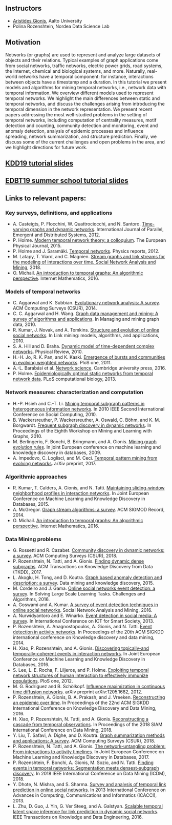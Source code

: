 <!---
# Minimg temporal networks tutorial
--->
## Instructors

- [Aristides Gionis](https://users.ics.aalto.fi/gionis/), Aalto University
- Polina Rozenshtein, Nordea Data Science Lab

## Motivation

Networks (or graphs) are used to represent and analyze large datasets of objects and their
relations. Typical examples of graph applications come from social networks, traffic networks,
electric power grids, road systems, the Internet, chemical and biological systems, and more.
Naturally, real-world networks have a temporal component: for instance, interactions between
objects have a timestamp and a duration. In this tutorial we present models and algorithms
for mining temporal networks, i.e., network data with temporal information. We overview
different models used to represent temporal networks. We highlight the main differences
between static and temporal networks, and discuss the challenges arising from introducing the
temporal dimension in the network representation. We present recent papers addressing
the most well-studied problems in the setting of temporal networks, including computation
of centrality measures, motif detection and counting, community detection and monitoring,
event and anomaly detection, analysis of epidemic processes and influence spreading, network
summarization, and structure prediction. Finally, we discuss some of the current challenges
and open problems in the area, and we highlight directions for future work.

## [KDD19 tutorial slides](kdd-tutorial.pdf)
## [EDBT19 summer school tutorial slides](kdd-tutorial.pdf)

## Links to relevant papers:

<!---
We recommend making the title more "exciting" in order to attract a greater audience. 

Please consider making the tutorial more inclusive (including dynamic and streaming graphs, and work on higher-order motifs by Austin Benson and others). Also, including some more ground-breaking applications will likely attract more interest. You may also want to discuss temporal embeddings.
-->

### Key surveys, definitions, and applications
- A. Casteigts, P. Flocchini, W. Quattrociocchi, and N. Santoro. [Time-varying graphs and dynamic networks](https://hal.archives-ouvertes.fr/hal-00847001/document). International Journal of Parallel, Emergent and Distributed Systems, 2012.
- P. Holme. [Modern temporal network theory: a colloquium](https://arxiv.org/pdf/1508.01303.pdf). The European Physical Journal, 2015.
- P. Holme and J. Saramäki. [Temporal networks](https://arxiv.org/pdf/1108.1780.pdf). Physics reports, 2012.
- M. Latapy, T. Viard, and C. Magnien. [Stream graphs and link streams for the modeling of interactions over
time. Social Network Analysis and Mining](https://arxiv.org/pdf/1710.04073.pdf), 2018.
- O. Michail. [An introduction to temporal graphs: An algorithmic perspective](https://arxiv.org/pdf/1503.00278.pdf). Internet Mathematics, 2016.

### Models of temporal networks
- C. Aggarwal and K. Subbian. [Evolutionary network analysis: A survey](http://charuaggarwal.net/CSUR-2013-0157.pdf). ACM Computing Surveys (CSUR), 2014.
- C. C. Aggarwal and H. Wang. [Graph data management and mining: A survey of algorithms and applications](https://www.researchgate.net/profile/Charu_Aggarwal/publication/226186048_Graph_Data_Management_and_Mining_A_Survey_of_Algorithms_and_Applications/links/0deec52415b17b7029000000/Graph-Data-Management-and-Mining-A-Survey-of-Algorithms-and-Applications.pdf).
In Managing and mining graph data, 2010.
- R. Kumar, J. Novak, and A. Tomkins. [Structure and evolution of online social networks](http://staff.icar.cnr.it/manco/Teaching/sn/seminari/KNT06.pdf). In Link mining:
models, algorithms, and applications, 2010.
- S. A. Hill and D. Braha. [Dynamic model of time-dependent complex networks](https://arxiv.org/pdf/0901.4407.pdf). Physical Review, 2010.
- H.-H. Jo, R. K. Pan, and K. Kaski. [Emergence of bursts and communities in evolving weighted networks](https://s3.amazonaws.com/academia.edu.documents/43180878/Emergence_of_Bursts_and_Communities_in_E20160228-25035-h5xlh2.pdf?AWSAccessKeyId=AKIAIWOWYYGZ2Y53UL3A&Expires=1556391483&Signature=KY4ls%2FyKUa4gBIz1MkA9T%2BL%2B2e0%3D&response-content-disposition=inline%3B%20filename%3DEmergence_of_Bursts_and_Communities_in_E.pdf). PloS
one, 2011.
- A.-L. Barabási et al. [Network science](http://citeseerx.ist.psu.edu/viewdoc/download?doi=10.1.1.722.9529&rep=rep1&type=pdf). Cambridge university press, 2016.
- P. Holme. [Epidemiologically optimal static networks from temporal network data](http://citeseerx.ist.psu.edu/viewdoc/download?doi=10.1.1.813.7544&rep=rep1&type=pdf). PLoS computational biology, 2013.

### Network measures: characterization and computation
- H.-P. Hsieh and C.-T. Li. [Mining temporal subgraph patterns in heterogeneous information networks](https://ieeexplore.ieee.org/document/5591222). In 2010
IEEE Second International Conference on Social Computing, 2010.
- B. Wackersreuther, P. Wackersreuther, A. Oswald, C. Böhm, and K. M. Borgwardt. [Frequent subgraph
discovery in dynamic networks](http://www.dbs.ifi.lmu.de/Publikationen/Boehm/KDD-MLG_10.pdf). In Proceedings of the Eighth Workshop on Mining and Learning with Graphs, 2010.
- M. Berlingerio, F. Bonchi, B. Bringmann, and A. Gionis. [Mining graph evolution rules](https://core.ac.uk/download/pdf/34450269.pdf). In joint European
conference on machine learning and knowledge discovery in databases, 2009.
- A. Impedovo, C. Loglisci, and M. Ceci. [Temporal pattern mining from evolving networks](https://pdfs.semanticscholar.org/cedd/f3e4ad8787739d118976c38c3c155ab37d96.pdf). arXiv preprint, 2017.

### Algorithmic approaches
- R. Kumar, T. Calders, A. Gionis, and N. Tatti. [Maintaining sliding-window neighborhood profiles in
interaction networks](). In Joint European Conference on Machine Learning and Knowledge Discovery in
Databases, 2015.
- A. McGregor. [Graph stream algorithms: a survey](http://rohit13k.github.io/doc/swn.pdf). ACM SIGMOD Record, 2014.
- O. Michail. [An introduction to temporal graphs: An algorithmic perspective](http://students.ceid.upatras.gr/~michailo/Documents/Papers/Journals/im16.pdf). Internet Mathematics, 2016.

### Data Mining problems
- G. Rossetti and R. Cazabet. [Community discovery in dynamic networks: a survey](https://arxiv.org/pdf/1707.03186.pdf). ACM Computing Surveys
(CSUR), 2018.
- P. Rozenshtein, N. Tatti, and A. Gionis. [Finding dynamic dense subgraphs](http://users.ics.aalto.fi/gionis/dynamic-dense.pdf). ACM Transactions on Knowledge
Discovery from Data (TKDD), 2017.
- L. Akoglu, H. Tong, and D. Koutra. [Graph based anomaly detection and description: a survey](https://www.andrew.cmu.edu/user/lakoglu/pubs/14-dami-graphanomalysurvey.pdf). Data mining
and knowledge discovery, 2015.
- M. Cordeiro and J. Gama. [Online social networks event detection: a survey](https://repositorio.inesctec.pt/bitstream/123456789/5334/1/P-00K-M7Y.pdf). In Solving Large Scale Learning
Tasks. Challenges and Algorithms, 2016.
- A. Goswami and A. Kumar. [A survey of event detection techniques in online social networks](https://link.springer.com/article/10.1007/s13278-016-0414-1). Social Network
Analysis and Mining, 2016.
- A. Nurwidyantoro and E. Winarko. [Event detection in social media: A survey](https://ieeexplore.ieee.org/abstract/document/6588106). In International Conference on
ICT for Smart Society, 2013.
- P. Rozenshtein, A. Anagnostopoulos, A. Gionis, and N. Tatti. [Event detection in activity networks](https://users.ics.aalto.fi/gionis/events.pdf). In
Proceedings of the 20th ACM SIGKDD international conference on Knowledge discovery and data mining, 2014.
- H. Xiao, P. Rozenshtein, and A. Gionis. [Discovering topically-and temporally-coherent events in interaction
networks](https://arxiv.org/pdf/1606.09446.pdf). In Joint European Conference on Machine Learning and Knowledge Discovery in Databases, 2016.
- S. Lee, L. E. Rocha, F. Liljeros, and P. Holme. [Exploiting temporal network structures of human interaction to
effectively immunize populations](http://citeseerx.ist.psu.edu/viewdoc/download?doi=10.1.1.270.2078&rep=rep1&type=pdf). PloS one, 2012.
- M. G. Rodriguez and B. Schölkopf. [Influence maximization in continuous time diffusion networks](https://people.mpi-sws.org/~manuelgr/pubs/influmax-icml12.pdf). arXiv
preprint arXiv:1205.1682, 2012.
- P. Rozenshtein, A. Gionis, B. A. Prakash, and J. Vreeken. [Reconstructing an epidemic over time](https://www.kdd.org/kdd2016/papers/files/rpp0920-rozenshteinAT3.pdf). In
Proceedings of the 22nd ACM SIGKDD International Conference on Knowledge Discovery and Data Mining, 2016.
- H. Xiao, P. Rozenshtein, N. Tatti, and A. Gionis. [Reconstructing a cascade from temporal observations](https://arxiv.org/pdf/1801.08586.pdf). In
Proceedings of the 2018 SIAM International Conference on Data Mining, 2018.
- Y. Liu, T. Safavi, A. Dighe, and D. Koutra. [Graph summarization methods and applications: A survey](https://arxiv.org/pdf/1612.04883.pdf). ACM
Computing Surveys (CSUR), 2018.
- P. Rozenshtein, N. Tatti, and A. Gionis. [The network-untangling problem: From interactions to activity
timelines](http://ecmlpkdd2017.ijs.si/papers/paperID443.pdf). In Joint European Conference on Machine Learning and Knowledge Discovery in Databases, 2017.
- P. Rozenshtein, F. Bonchi, A. Gionis, M. Sozio, and N. Tatti. [Finding events in temporal networks:
Segmentation meets densest-subgraph discovery](https://arxiv.org/pdf/1808.09317.pdf). In 2018 IEEE International Conference on Data Mining
(ICDM), 2018.
- Y. Dhote, N. Mishra, and S. Sharma. [Survey and analysis of temporal link prediction in online social networks](https://www.researchgate.net/publication/226566834_A_Survey_of_Link_Prediction_in_Social_Networks).
In 2013 International Conference on Advances in Computing, Communications and Informatics (ICACCI), 2013.
- L. Zhu, D. Guo, J. Yin, G. Ver Steeg, and A. Galstyan. [Scalable temporal latent space inference for link
prediction in dynamic social networks](https://arxiv.org/pdf/1411.3675.pdf). IEEE Transactions on Knowledge and Data Engineering, 2016.


<!---
You can use the [editor on GitHub](https://github.com/rozensp/KDD19-tutorial-temporal/edit/master/index.md) to maintain and preview the content for your website in Markdown files.

Whenever you commit to this repository, GitHub Pages will run [Jekyll](https://jekyllrb.com/) to rebuild the pages in your site, from the content in your Markdown files.

### Markdown

Markdown is a lightweight and easy-to-use syntax for styling your writing. It includes conventions for

```markdown
Syntax highlighted code block

# Header 1
## Header 2
### Header 3

- Bulleted
- List

1. Numbered
2. List

**Bold** and _Italic_ and `Code` text

[Link](url) and ![Image](src)
```

For more details see [GitHub Flavored Markdown](https://guides.github.com/features/mastering-markdown/).

### Jekyll Themes

Your Pages site will use the layout and styles from the Jekyll theme you have selected in your [repository settings](https://github.com/rozensp/KDD19-tutorial-temporal/settings). The name of this theme is saved in the Jekyll `_config.yml` configuration file.

### Support or Contact

Having trouble with Pages? Check out our [documentation](https://help.github.com/categories/github-pages-basics/) or [contact support](https://github.com/contact) and we’ll help you sort it out.

-->
